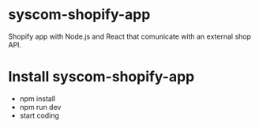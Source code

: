 # syscom-shopify-app
Shopify app with Node.js and React that comunicate with an external shop API.

# Install syscom-shopify-app
- npm install
- npm run dev
- start coding
